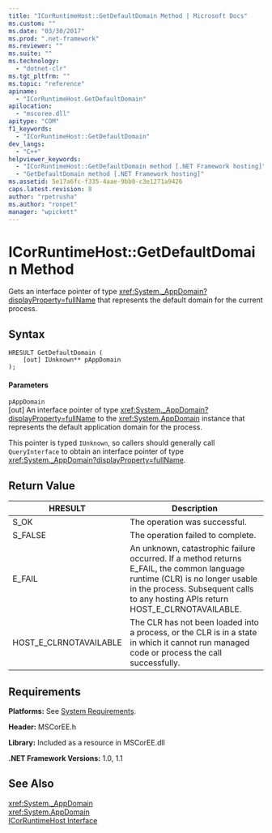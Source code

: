```yaml
---
title: "ICorRuntimeHost::GetDefaultDomain Method | Microsoft Docs"
ms.custom: ""
ms.date: "03/30/2017"
ms.prod: ".net-framework"
ms.reviewer: ""
ms.suite: ""
ms.technology: 
  - "dotnet-clr"
ms.tgt_pltfrm: ""
ms.topic: "reference"
apiname: 
  - "ICorRuntimeHost.GetDefaultDomain"
apilocation: 
  - "mscoree.dll"
apitype: "COM"
f1_keywords: 
  - "ICorRuntimeHost::GetDefaultDomain"
dev_langs: 
  - "C++"
helpviewer_keywords: 
  - "ICorRuntimeHost::GetDefaultDomain method [.NET Framework hosting]"
  - "GetDefaultDomain method [.NET Framework hosting]"
ms.assetid: 5e17a6fc-f335-4aae-9bb0-c3e1271a9426
caps.latest.revision: 8
author: "rpetrusha"
ms.author: "ronpet"
manager: "wpickett"
---
```

# ICorRuntimeHost::GetDefaultDomain Method
Gets an interface pointer of type <xref:System._AppDomain?displayProperty=fullName> that represents the default domain for the current process.  
  
## Syntax  
  
```  
HRESULT GetDefaultDomain (  
    [out] IUnknown** pAppDomain  
);  
```  
  
#### Parameters  
 `pAppDomain`  
 [out] An interface pointer of type <xref:System._AppDomain?displayProperty=fullName> to the <xref:System.AppDomain> instance that represents the default application domain for the process.  
  
 This pointer is typed `IUnknown`, so callers should generally call `QueryInterface` to obtain an interface pointer of type <xref:System._AppDomain?displayProperty=fullName>.  
  
## Return Value  
  
|HRESULT|Description|  
|-------------|-----------------|  
|S_OK|The operation was successful.|  
|S_FALSE|The operation failed to complete.|  
|E_FAIL|An unknown, catastrophic failure occurred. If a method returns E_FAIL, the common language runtime (CLR) is no longer usable in the process. Subsequent calls to any hosting APIs return HOST_E_CLRNOTAVAILABLE.|  
|HOST_E_CLRNOTAVAILABLE|The CLR has not been loaded into a process, or the CLR is in a state in which it cannot run managed code or process the call successfully.|  
  
## Requirements  
 **Platforms:** See [System Requirements](../../../../docs/framework/get-started/system-requirements.md).  
  
 **Header:** MSCorEE.h  
  
 **Library:** Included as a resource in MSCorEE.dll  
  
 **.NET Framework Versions:** 1.0, 1.1  
  
## See Also  
 <xref:System._AppDomain>   
 <xref:System.AppDomain>   
 [ICorRuntimeHost Interface](../../../../docs/framework/unmanaged-api/hosting/icorruntimehost-interface.md)